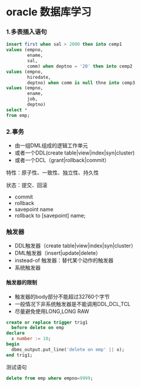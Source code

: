 # oracle 数据库学习

### 1.多表插入语句

```sql
insert first when sal > 2000 then into cemp1
values (empno,
        ename,
        sal,
        comm) when deptno = '20' then into cemp2
values (empno,
        hiredate,
        deptno) when comm is null thne into cemp3
values (empno,
        ename,
        job,
        deptno)
select *
from emp;
```
### 2.事务

- 由一组DML组成的逻辑工作单元  
- 或者一个DDL(create table|view|index|syn|cluster)  
- 或者一个DCL（grant|rollback|commit）

特性：原子性、一致性、独立性、持久性

状态：提交、回滚

- commit
- rollback
- savepoint name 
- rollback to [savepoint] name;

### 触发器

- DDL触发器（create table|view|index|syn|cluster）
- DML触发器（insert|update|delete）
- instead-of 触发器：替代某个动作的触发器
- 系统触发器

#### 触发器的限制
- 触发器的body部分不能超过32760个字节
- 一般情况下非系统触发器是不能调用DDL,DCL,TCL
- 尽量避免使用LONG,LONG RAW
```sql
create or replace trigger trig1
  before delete on emp
declare
  x number := 10;
begin
  dbms_output.put_line('delete on emp' || x);
end trig1;


```
测试语句

```sql
delete from emp where empno=9999;
```